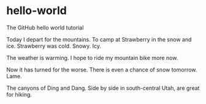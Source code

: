 # hello-world
The GitHub hello world tutorial

Today I depart for the mountains.  To camp at Strawberry in the snow and ice.
Strawberry was cold.  Snowy.  Icy.

The weather is warming.  I hope to ride my mountain bike more now.

Now it has turned for the worse.  There is even a chance of snow tomorrow.  Lame.

The canyons of Ding and Dang.  Side by side in south-central Utah, are great for hiking.

